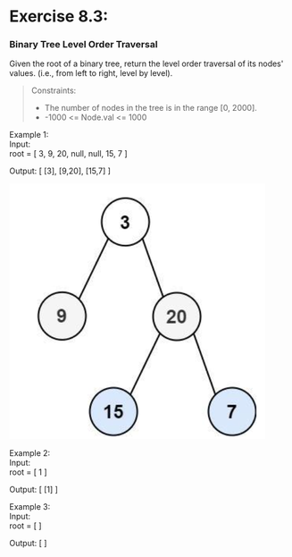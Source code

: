 # Exercise 8.3:

### Binary Tree Level Order Traversal

Given the root of a binary tree, return the level order traversal of its nodes' values. (i.e., from left to right, level by level).

> Constraints:
>
> - The number of nodes in the tree is in the range [0, 2000].
> - -1000 <= Node.val <= 1000

Example 1:  
 Input:  
 root = [ 3, 9, 20, null, null, 15, 7 ]

Output: [ [3], [9,20], [15,7] ]

![](Example1.png)

Example 2:  
 Input:  
 root = [ 1 ]

Output: [ [1] ]

Example 3:  
 Input:  
 root = [  ]

Output: [ ]